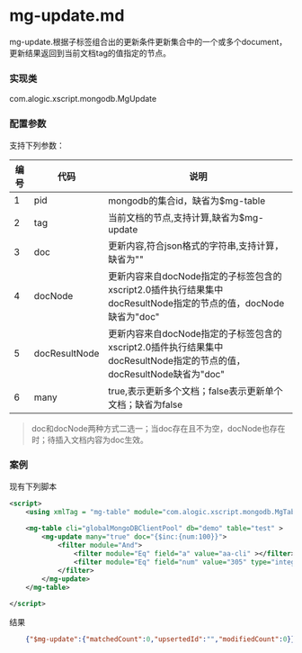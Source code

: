 mg-update.md
=======

mg-update.根据子标签<filter/>组合出的更新条件更新集合中的一个或多个document，更新结果返回到当前文档tag的值指定的节点。

### 实现类

com.alogic.xscript.mongodb.MgUpdate

### 配置参数

支持下列参数：

| 编号 | 代码 | 说明 |
| ---- | ---- | ---- |
| 1 | pid | mongodb的集合id，缺省为$mg-table |
| 2 | tag | 当前文档的节点,支持计算,缺省为$mg-update |
| 3 | doc | 更新内容,符合json格式的字符串,支持计算，缺省为""|
| 4 | docNode | 更新内容来自docNode指定的子标签包含的xscript2.0插件执行结果集中docResultNode指定的节点的值，docNode缺省为"doc"|
| 5 | docResultNode |  更新内容来自docNode指定的子标签包含的xscript2.0插件执行结果集中docResultNode指定的节点的值，docResultNode缺省为"doc"|
| 6 | many | true,表示更新多个文档；false表示更新单个文档；缺省为false |

>doc和docNode两种方式二选一；当doc存在且不为空，docNode也存在时；待插入文档内容为doc生效。

### 案例

现有下列脚本

```xml
<script>
	<using xmlTag = "mg-table" module="com.alogic.xscript.mongodb.MgTable"/>
		
	<mg-table cli="globalMongoDBClientPool" db="demo" table="test" >
		<mg-update many="true" doc="{$inc:{num:100}}">		
			<filter module="And">
				<filter module="Eq" field="a" value="aa-cli" ></filter>
				<filter module="Eq" field="num" value="305" type="integer"></filter>
			</filter>
		</mg-update>
	</mg-table>
	
</script>
```

结果

```json
	{"$mg-update":{"matchedCount":0,"upsertedId":"","modifiedCount":0}}
```
